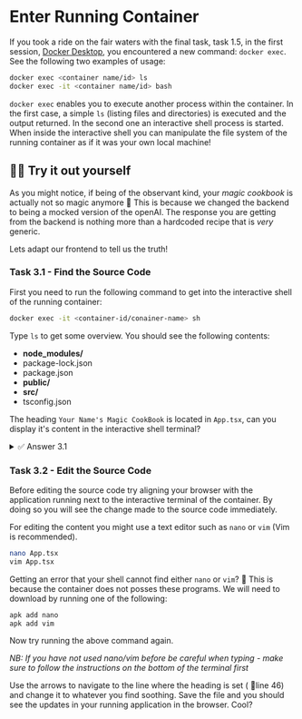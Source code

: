 # Enter Running Container

If you took a ride on the fair waters with the final task, task 1.5,
in the first session, [Docker Desktop](/01-docker-desktop), you
encountered a new command: `docker exec`. See the following two
examples of usage:

```bash
docker exec <container name/id> ls
docker exec -it <container name/id> bash
```

`docker exec` enables you to execute another process within the
container. In
the first case, a simple `ls` (listing files and directories) is
executed and
the output returned. In the second one an interactive shell process is
started. When inside the interactive shell you can manipulate the file
system of the running container as if it was your own local machine!

## 🫵🏽 Try it out yourself

As you might notice, if being of the observant kind, your _magic
cookbook_ is actually not so magic anymore 🥹 This is because we
changed the backend to being a mocked version of the openAI. The
response you are getting from the backend is nothing more than a
hardcoded recipe that is _very_ generic.

Lets adapt our frontend to tell us the truth!

### Task 3.1 - Find the Source Code

First you need to run the following command to get into the
interactive shell of the running container:

```bash
docker exec -it <container-id/conainer-name> sh
```

Type `ls` to get some overview. You should see the following contents:

- **node_modules/**
- package-lock.json
- package.json
- **public/**
- **src/**
- tsconfig.json

The heading `Your Name's Magic CookBook` is located in `App.tsx`, can
you display it's content in the interactive shell terminal?

<details>
<summary>✅ Answer 3.1</summary>

After opening the shell, type `cd src` where `App.tsx` exists.
Type `ls` to ensure it. Type `cat App.tsx` to see the content.

</details>

### Task 3.2 - Edit the Source Code

Before editing the source code try aligning your browser with the
application running next to the interactive terminal of the container.
By doing so you will see the change made to the source code
immediately.

For editing the content you might use a text editor such as `nano`
or `vim` (Vim is recommended).

```sh
nano App.tsx
vim App.tsx
```

Getting an error that your shell cannot find either `nano` or `vim`?
🤔 This is because the container does not posses these programs. We
will need to download by running one of the following:

```sh
apk add nano
apk add vim
```

Now try running the above command again.

_NB: If you have not used
nano/vim before be careful when typing - make sure to follow the
instructions on the bottom of the terminal first_

Use the arrows to navigate to the line where the heading is set (
🤫line 46) and change it to whatever you find soothing. Save the file
and you should see the updates in your running application in the
browser. Cool?